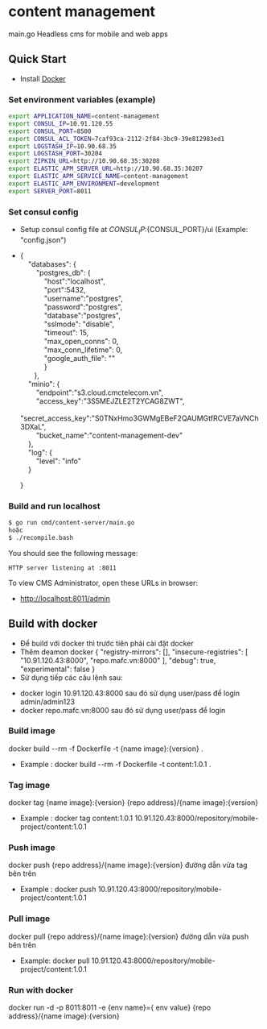 # content management
main.go
Headless cms for mobile and web apps

## Quick Start
- Install [Docker](https://www.docker.com/)

### Set environment variables (example)

```bash
export APPLICATION_NAME=content-management
export CONSUL_IP=10.91.120.55
export CONSUL_PORT=8500
export CONSUL_ACL_TOKEN=7caf93ca-2112-2f84-3bc9-39e812983ed1
export LOGSTASH_IP=10.90.68.35
export LOGSTASH_PORT=30204
export ZIPKIN_URL=http://10.90.68.35:30208
export ELASTIC_APM_SERVER_URL=http://10.90.68.35:30207
export ELASTIC_APM_SERVICE_NAME=content-management
export ELASTIC_APM_ENVIRONMENT=development
export SERVER_PORT=8011
```

### Set consul config
- Setup consul config file at ${CONSUL_IP}:${CONSUL_PORT}/ui (Example: "config.json")
- { \
  &nbsp; &nbsp; "databases": {\
  &nbsp; &nbsp; &nbsp; &nbsp; "postgres_db": {\
  &nbsp; &nbsp; &nbsp; &nbsp; &nbsp; &nbsp; "host":"localhost",\
  &nbsp; &nbsp; &nbsp; &nbsp; &nbsp; &nbsp; "port":5432,\
  &nbsp; &nbsp; &nbsp; &nbsp; &nbsp; &nbsp; "username":"postgres",\
  &nbsp; &nbsp; &nbsp; &nbsp; &nbsp; &nbsp; "password":"postgres",\
  &nbsp; &nbsp; &nbsp; &nbsp; &nbsp; &nbsp; "database":"postgres",\
  &nbsp; &nbsp; &nbsp; &nbsp; &nbsp; &nbsp; "sslmode": "disable",\
  &nbsp; &nbsp; &nbsp; &nbsp; &nbsp; &nbsp; "timeout": 15,\
  &nbsp; &nbsp; &nbsp; &nbsp; &nbsp; &nbsp; "max_open_conns": 0,\
  &nbsp; &nbsp; &nbsp; &nbsp; &nbsp; &nbsp; "max_conn_lifetime": 0,\
  &nbsp; &nbsp; &nbsp; &nbsp; &nbsp; &nbsp; "google_auth_file": ""\
  &nbsp; &nbsp; &nbsp; &nbsp; &nbsp; &nbsp; }\
  &nbsp; &nbsp; &nbsp; &nbsp;},\
  &nbsp; &nbsp; "minio": {\
  &nbsp; &nbsp; &nbsp; &nbsp; "endpoint":"s3.cloud.cmctelecom.vn", \
  &nbsp; &nbsp; &nbsp; &nbsp; "access_key":"3S5MEJZLE2T2YCAG8ZWT", \
  &nbsp; &nbsp; &nbsp; &nbsp; "secret_access_key":"S0TNxHmo3GWMgEBeF2QAUMGtfRCVE7aVNCh3DXaL", \
  &nbsp; &nbsp; &nbsp; &nbsp; "bucket_name":"content-management-dev"\
  &nbsp; &nbsp; },\
  &nbsp; &nbsp; "log": {\
  &nbsp; &nbsp; &nbsp; &nbsp; "level": "info"\
  &nbsp; &nbsp; }
  
  }

### Build and run localhost
```bash
$ go run cmd/content-server/main.go
hoặc
$ ./recompile.bash
```

You should see the following message:

    HTTP server listening at :8011

To view CMS Administrator, open these URLs in browser:

- [http://localhost:8011/admin](http://localhost:8011/admin)

## Build with docker
- Để build với docker thì trước tiên phải cài đặt docker
- Thêm deamon docker
  {
  "registry-mirrors": [],
  "insecure-registries": [
  "10.91.120.43:8000",
  "repo.mafc.vn:8000"
  ],
  "debug": true,
  "experimental": false
  }
- Sử dụng tiếp các câu lệnh sau:
+ docker login 10.91.120.43:8000 sau đó sử dụng user/pass để login admin/admin123
+ docker repo.mafc.vn:8000 sau đó sử dụng user/pass để login
### Build image
docker build --rm -f Dockerfile -t {name image}:{version} .
+ Example : docker build --rm -f Dockerfile -t content:1.0.1 .
### Tag image
docker tag {name image}:{version}  {repo address}/{name image}:{version}
+ Example : docker tag content:1.0.1 10.91.120.43:8000/repository/mobile-project/content:1.0.1
### Push image
docker push {repo address}/{name image}:{version} đường dẫn vừa tag bên trên
+ Example : docker push 10.91.120.43:8000/repository/mobile-project/content:1.0.1
### Pull image
docker pull  {repo address}/{name image}:{version} đường dẫn vừa push bên trên
+ Example: docker pull 10.91.120.43:8000/repository/mobile-project/content:1.0.1
### Run with docker 
docker run -d -p 8011:8011 -e {env name}={ env value} {repo address}/{name image}:{version} 
